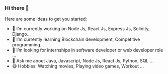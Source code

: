### Hi there 👋

Here are some ideas to get you started:

- 🔭 I’m currently working on Node Js, React Js, Express Js, Solidity, Django...
- 🌱 I’m currently learning Blockchain development, Competitive programming...
- 🤔 I’m looking for internships in software developer or web developer role ...
- 💬 Ask me about Java, Javascript, Node Js, React Js, Python, SQL ...
- 😄 Hobbies: Watching movies, Playing video games, Workout ...
